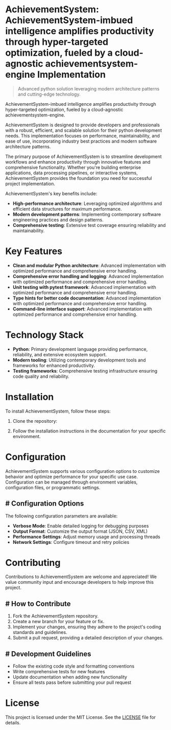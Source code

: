 <!-- fallback_AchievementSystem_20250810052558_75422 -->

# AchievementSystem: AchievementSystem-imbued intelligence amplifies productivity through hyper-targeted optimization, fueled by a cloud-agnostic achievementsystem-engine Implementation
> Advanced python solution leveraging modern architecture patterns and cutting-edge technology.

AchievementSystem-imbued intelligence amplifies productivity through hyper-targeted optimization, fueled by a cloud-agnostic achievementsystem-engine.

AchievementSystem is designed to provide developers and professionals with a robust, efficient, and scalable solution for their python development needs. This implementation focuses on performance, maintainability, and ease of use, incorporating industry best practices and modern software architecture patterns.

The primary purpose of AchievementSystem is to streamline development workflows and enhance productivity through innovative features and comprehensive functionality. Whether you're building enterprise applications, data processing pipelines, or interactive systems, AchievementSystem provides the foundation you need for successful project implementation.

AchievementSystem's key benefits include:

* **High-performance architecture**: Leveraging optimized algorithms and efficient data structures for maximum performance.
* **Modern development patterns**: Implementing contemporary software engineering practices and design patterns.
* **Comprehensive testing**: Extensive test coverage ensuring reliability and maintainability.

# Key Features

* **Clean and modular Python architecture**: Advanced implementation with optimized performance and comprehensive error handling.
* **Comprehensive error handling and logging**: Advanced implementation with optimized performance and comprehensive error handling.
* **Unit testing with pytest framework**: Advanced implementation with optimized performance and comprehensive error handling.
* **Type hints for better code documentation**: Advanced implementation with optimized performance and comprehensive error handling.
* **Command-line interface support**: Advanced implementation with optimized performance and comprehensive error handling.

# Technology Stack

* **Python**: Primary development language providing performance, reliability, and extensive ecosystem support.
* **Modern tooling**: Utilizing contemporary development tools and frameworks for enhanced productivity.
* **Testing frameworks**: Comprehensive testing infrastructure ensuring code quality and reliability.

# Installation

To install AchievementSystem, follow these steps:

1. Clone the repository:


2. Follow the installation instructions in the documentation for your specific environment.

# Configuration

AchievementSystem supports various configuration options to customize behavior and optimize performance for your specific use case. Configuration can be managed through environment variables, configuration files, or programmatic settings.

## # Configuration Options

The following configuration parameters are available:

* **Verbose Mode**: Enable detailed logging for debugging purposes
* **Output Format**: Customize the output format (JSON, CSV, XML)
* **Performance Settings**: Adjust memory usage and processing threads
* **Network Settings**: Configure timeout and retry policies

# Contributing

Contributions to AchievementSystem are welcome and appreciated! We value community input and encourage developers to help improve this project.

## # How to Contribute

1. Fork the AchievementSystem repository.
2. Create a new branch for your feature or fix.
3. Implement your changes, ensuring they adhere to the project's coding standards and guidelines.
4. Submit a pull request, providing a detailed description of your changes.

## # Development Guidelines

* Follow the existing code style and formatting conventions
* Write comprehensive tests for new features
* Update documentation when adding new functionality
* Ensure all tests pass before submitting your pull request

# License

This project is licensed under the MIT License. See the [LICENSE](https://github.com/laurindoisaac/AchievementSystem/blob/main/LICENSE) file for details.
